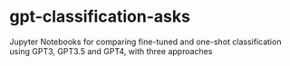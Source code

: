 # gpt-classification-asks
Jupyter Notebooks for comparing fine-tuned and one-shot classification using GPT3, GPT3.5 and GPT4, with three approaches
